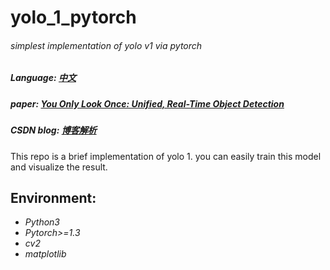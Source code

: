 # yolo_1_pytorch

###### simplest implementation of yolo v1 via pytorch
##### Language: [中文](中文.md)
##### paper: [You Only Look Once: Unified, Real-Time Object Detection](https://arxiv.org/pdf/1506.02640.pdf)
##### CSDN blog: [博客解析](https://muzhan.blog.csdn.net/article/details/82588059)
This repo is a brief implementation of yolo 1. you can easily train this model and visualize the result.

Environment:
---
- *Python3*
- *Pytorch>=1.3*
- *cv2*
- *matplotlib*
